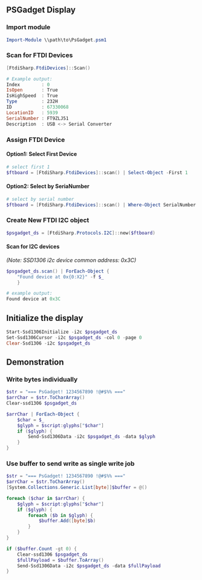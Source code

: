 
## PSGadget Display

### Import module

```powershell
Import-Module \\path\to\PsGadget.psm1
```

### Scan for FTDI Devices

```powershell
[FtdiSharp.FtdiDevices]::Scan()

# Example output:
Index        : 0
IsOpen       : True
IsHighSpeed  : True
Type         : 232H
ID           : 67330068
LocationID   : 5939
SerialNumber : FT9ZLJ51
Description  : USB <-> Serial Converter
```

### Assign FTDI Device

#### Option1: Select First Device
```powershell
# select first 1
$ftboard = [FtdiSharp.FtdiDevices]::scan() | Select-Object -First 1
```

#### Option2: Select by SeriaNumber
```powershell
# select by serial number
$ftboard = [FtdiSharp.FtdiDevices]::scan() | Where-Object SerialNumber -eq "FT9ZLJ51"
```

### Create New FTDI I2C object

```powershell
$psgadget_ds = [FtdiSharp.Protocols.I2C]::new($ftboard)
```

#### Scan for I2C devices

*(Note: SSD1306 i2c device common address: 0x3C)*

```powershell
$psgadget_ds.scan() | ForEach-Object { 
    "Found device at 0x{0:X2}" -f $_ 
    }

# example output:
Found device at 0x3C
```

## Initialize the display

```PowerShell
Start-Ssd1306Initialize -i2c $psgadget_ds
Set-Ssd1306Cursor -i2c $psgadget_ds -col 0 -page 0
Clear-Ssd1306 -i2c $psgadget_ds
```

## Demonstration

### Write bytes individually

```powershell
$str = "=== PsGadget! 1234567890 !@#$%% ==="   
$arrChar = $str.ToCharArray()
Clear-ssd1306 $psgadget_ds

$arrChar | ForEach-Object {
    $char = $_
    $glyph = $script:glyphs["$char"]
    if ($glyph) {
        Send-Ssd1306Data -i2c $psgadget_ds -data $glyph
    }
}
```
### Use buffer to send write as single write job

```powershell
$str = "=== PsGadget! 1234567890 !@#$%% ===" 
$arrChar = $str.ToCharArray()
[System.Collections.Generic.List[byte]]$buffer = @()

foreach ($char in $arrChar) {
    $glyph = $script:glyphs["$char"]
    if ($glyph) {
        foreach ($b in $glyph) {
            $buffer.Add([byte]$b)
        }
    }
}

if ($buffer.Count -gt 0) {
    Clear-ssd1306 $psgadget_ds
    $fullPayload = $buffer.ToArray()
    Send-Ssd1306Data -i2c $psgadget_ds -data $fullPayload
}

```